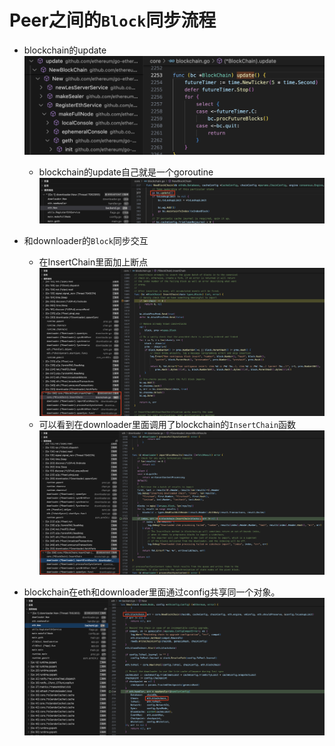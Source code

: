 # Peer之间的`Block`同步流程

* blockchain的update
    ![pic/sync01.png](pic/sync01.png)
    * blockchain的update自己就是一个goroutine
    ![pic/sync01.png](pic/sync02.png)

* 和downloader的`Block`同步交互
    * 在InsertChain里面加上断点
        ![pic/sync02.png](pic/sync03.png)
    * 可以看到在downloader里面调用了blockchain的`InsertChain`函数
        ![pic/sync03.png](pic/sync04.png)

* blockchain在eth和downloader里面通过config共享同一个对象。
    ![pic/sync04.png](pic/sync05.png)
    